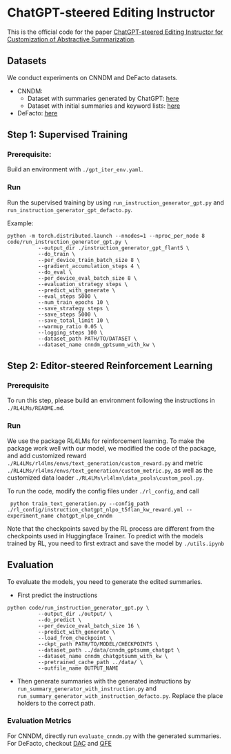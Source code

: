 # ChatGPT-steered Editing Instructor
This is the official code for the paper [ChatGPT-steered Editing Instructor for Customization of Abstractive Summarization]().

## Datasets
We conduct experiments on CNNDM and DeFacto datasets.
* CNNDM: 
    - Dataset with summaries generated by ChatGPT: [here](https://drive.google.com/drive/folders/12wYqrMgXNSflOyV72NwIKzjIgfCohRLb?usp=share_link)
    - Dataset with initial summaries and keyword lists: [here](https://drive.google.com/drive/folders/1Tornsr6s8OGMYZwhUQFs8llTO87YMRCx?usp=share_link)
* DeFacto: [here](https://github.com/microsoft/DeFacto)

## Step 1: Supervised Training
### Prerequisite: 
Build an environment with `./gpt_iter_env.yaml`.
### Run
Run the supervised training by using `run_instruction_generator_gpt.py` and `run_instruction_generator_gpt_defacto.py`.

Example:
```
python -m torch.distributed.launch --nnodes=1 --nproc_per_node 8 code/run_instruction_generator_gpt.py \
          --output_dir ./instruction_generator_gpt_flant5 \
          --do_train \
          --per_device_train_batch_size 8 \
          --gradient_accumulation_steps 4 \
          --do_eval \
          --per_device_eval_batch_size 8 \
          --evaluation_strategy steps \
          --predict_with_generate \
          --eval_steps 5000 \
          --num_train_epochs 10 \
          --save_strategy steps \
          --save_steps 5000 \
          --save_total_limit 10 \
          --warmup_ratio 0.05 \
          --logging_steps 100 \
          --dataset_path PATH/TO/DATASET \
          --dataset_name cnndm_gptsumm_with_kw \
```

## Step 2: Editor-steered Reinforcement Learning
### Prerequisite
To run this step, please build an environment following the instructions in `./RL4LMs/README.md`.
### Run
We use the package RL4LMs for reinforcement learning. To make the package work well with our model, we modified the code of the package, and add customized reward `./RL4LMs/rl4lms/envs/text_generation/custom_reward.py` and metric `./RL4LMs/rl4lms/envs/text_generation/custom_metric.py`, as well as the customized data loader `./RL4LMs\rl4lms\data_pools\custom_pool.py`.

To run the code, modify the config files under `./rl_config`, and call
```
 python train_text_generation.py --config_path ./rl_config/instruction_chatgpt_nlpo_t5flan_kw_reward.yml --experiment_name chatgpt_nlpo_cnndm

```

Note that the checkpoints saved by the RL process are different from the checkpoints used in Huggingface Trainer. To predict with the models trained by RL, you need to first extract and save the model by `./utils.ipynb`
## Evaluation
To evaluate the models, you need to generate the edited summaries.
* First predict the instructions 
```
python code/run_instruction_generator_gpt.py \
          --output_dir ./output/ \
          --do_predict \
          --per_device_eval_batch_size 16 \
          --predict_with_generate \
          --load_from_checkpoint \
          --ckpt_path PATH/TO/MODEL/CHECKPOINTS \
          --dataset_path ../data/cnndm_gptsumm_chatgpt \
          --dataset_name cnndm_chatgptsumm_with_kw \
          --pretrained_cache_path ../data/ \
          --outfile_name OUTPUT_NAME
```

* Then generate summaries with the generated instructions by `run_summary_generator_with_instruction.py` and `run_summary_generator_with_instruction_defacto.py`. Replace the place holders to the correct path.


### Evaluation Metrics
For CNNDM, directly run `evaluate_cnndm.py` with the generated summaries.
For DeFacto, checkout [DAC](https://github.com/tagoyal/factuality-datasets) and [QFE](https://github.com/salesforce/QAFactEval)